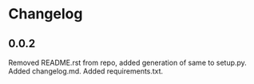 # Changelog

## 0.0.2

Removed README.rst from repo, added generation of same to setup.py.
Added changelog.md.
Added requirements.txt.
